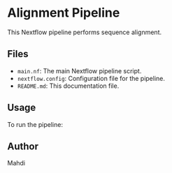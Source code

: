 # Alignment Pipeline

This Nextflow pipeline performs sequence alignment.

## Files

- `main.nf`: The main Nextflow pipeline script.
- `nextflow.config`: Configuration file for the pipeline.
- `README.md`: This documentation file.

## Usage

To run the pipeline:



## Author

Mahdi
